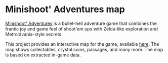 # Minishoot' Adventures map

[Minishoot' Adventures](https://store.steampowered.com/app/1634860/Minishoot_Adventures/) is a bullet-hell adventure game that combines the frantic joy and game feel of shoot'em ups with Zelda-like exploration and Metroidvania-style secrets.


This project provides an interactive map for the game, available [here](https://minishoot-map.github.io/).
The map shows collectables, crystal coins, passages, and many more.
The map is based on extracted in-game data.
